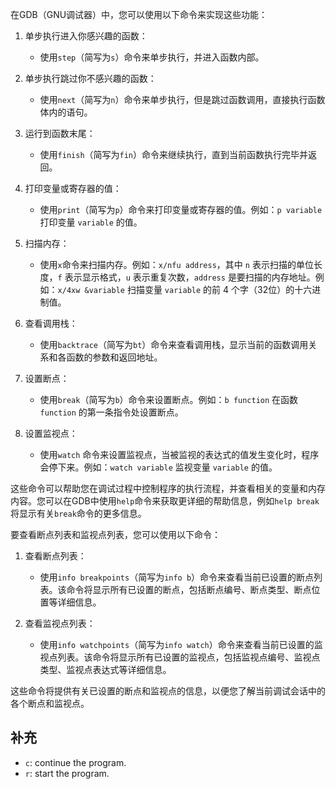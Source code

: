 在GDB（GNU调试器）中，您可以使用以下命令来实现这些功能：

1. 单步执行进入你感兴趣的函数：
   - 使用`step`（简写为`s`）命令来单步执行，并进入函数内部。

2. 单步执行跳过你不感兴趣的函数：
   - 使用`next`（简写为`n`）命令来单步执行，但是跳过函数调用，直接执行函数体内的语句。

3. 运行到函数末尾：
   - 使用`finish`（简写为`fin`）命令来继续执行，直到当前函数执行完毕并返回。

4. 打印变量或寄存器的值：
   - 使用`print`（简写为`p`）命令来打印变量或寄存器的值。例如：`p variable` 打印变量 `variable` 的值。

5. 扫描内存：
   - 使用`x`命令来扫描内存。例如：`x/nfu address`，其中 `n` 表示扫描的单位长度，`f` 表示显示格式，`u` 表示重复次数，`address` 是要扫描的内存地址。例如：`x/4xw &variable` 扫描变量 `variable` 的前 4 个字（32位）的十六进制值。

6. 查看调用栈：
   - 使用`backtrace`（简写为`bt`）命令来查看调用栈，显示当前的函数调用关系和各函数的参数和返回地址。

7. 设置断点：
   - 使用`break`（简写为`b`）命令来设置断点。例如：`b function` 在函数 `function` 的第一条指令处设置断点。

8. 设置监视点：
   - 使用`watch` 命令来设置监视点，当被监视的表达式的值发生变化时，程序会停下来。例如：`watch variable` 监视变量 `variable` 的值。

这些命令可以帮助您在调试过程中控制程序的执行流程，并查看相关的变量和内存内容。您可以在GDB中使用`help`命令来获取更详细的帮助信息，例如`help break`将显示有关`break`命令的更多信息。

要查看断点列表和监视点列表，您可以使用以下命令：

1. 查看断点列表：
   - 使用`info breakpoints`（简写为`info b`）命令来查看当前已设置的断点列表。该命令将显示所有已设置的断点，包括断点编号、断点类型、断点位置等详细信息。

2. 查看监视点列表：
   - 使用`info watchpoints`（简写为`info watch`）命令来查看当前已设置的监视点列表。该命令将显示所有已设置的监视点，包括监视点编号、监视点类型、监视点表达式等详细信息。

这些命令将提供有关已设置的断点和监视点的信息，以便您了解当前调试会话中的各个断点和监视点。

## 补充

- `c`: continue the program.
- `r`: start the program.

